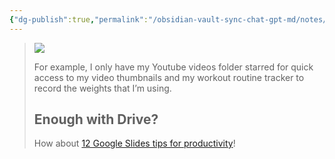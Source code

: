 ```yaml
---
{"dg-publish":true,"permalink":"/obsidian-vault-sync-chat-gpt-md/notes/mi-jardin/","tags":["gardenEntry"],"noteIcon":"","created":"","updated":""}
---
```







> ![](https://www.jeffsu.org/content/images/2022/10/IMG_A0F5A04604D1-1.jpeg)
> 
> For example, I only have my Youtube videos folder starred for quick access to my video thumbnails and my workout routine tracker to record the weights that I’m using.
> 
> ## Enough with Drive?
> 
> How about [12 Google Slides tips for productivity](https://www.jeffsu.org/top-12-google-slides-tips-for-productivity/)!
